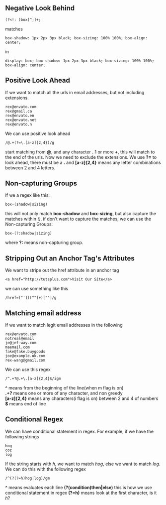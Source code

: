 ## Negative Look Behind

    (?<!: )box[^;]+;

matches

    box-shadow: 1px 2px 3px black; box-sizing: 100% 100%; box-align: center;

in

    display: box; box-shadow: 1px 2px 3px black; box-sizing: 100% 100%; box-align: center;


## Positive Look Ahead
If we want to match all the urls in email addresses, but not including extensions.

    rex@envato.com
    rex@gmail.ca
    rex@envato.en
    rex@envato.net
    rex@envato.n

We can use positive look ahead

    /@.+(?=\.[a-z]{2,4})/g

start matching from **@**, and any character **.** 1 or more **+**, this will match to the end of the urls. Now we need to exclude the extensions. We use **?=** to look ahead, there must be a **.** and **[a-z]{2,4}** means any letter combinations between 2 and 4 letters.

## Non-capturing Groups
If we a regex like this:

    box-(shadow|sizing)

this will not only match **box-shadow** and **box-sizing**, but also capture the matches within *()*, if don't want to capture the matches, we can use the Non-capturing Groups:

    box-(?:shadow|sizing)

where **?:** means non-capturing group.

## Stripping Out an Anchor Tag's Attributes
We want to stripe out the href attribute in an anchor tag

    <a href="http://tutsplus.com">Visit Our Site</a>

we can use something like this

    /href=["']([^"]+)["']/g


## Matching email address
If we want to match legit email addresses in the following

    rex@envato.com
    notreal@email
    je@jef-way.com
    maemail.com
    fake@fake.buygoods
    joe@example.uk.com
    rex-wang@gmail.com

We can use this regex

    /^.+?@.+\.[a-z]{2,4}$/igm

**^** means from the beginning of the line(when m flag is on)<br/>
**.+?** means one or more of any character, and non greedy<br/>
**[a-z]{2,4}** means any characters(i flag is on) between 2 and 4 of numbers<br/>
**$** means end of line

## Conditional Regex
We can have conditional statement in regex. For example, if we have the following strings

    hog
    coz
    log
    
If the string starts with *h*, we want to match *hog*, else we want to match *log*. We can do this with the following regex

    /^(?(?=h)hog|log)/gm
    
**^** means evaluates each line
**(?(condition)then|else)** this is how we use conditional statement in regex
**(?=h)** means look at the first character, is it *h*?
